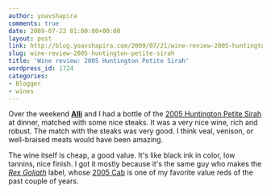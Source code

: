 ```yaml
---
author: yoavshapira
comments: true
date: 2009-07-22 01:00:00+00:00
layout: post
link: http://blog.yoavshapira.com/2009/07/21/wine-review-2005-huntington-petite-sirah/
slug: wine-review-2005-huntington-petite-sirah
title: 'Wine review: 2005 Huntington Petite Sirah'
wordpress_id: 1724
categories:
- Blogger
- wines
---
```


Over the weekend **[Alli](http://allisonshapira.com)** and I had a bottle of the [2005 Huntington Petite Sirah](http://volunteer.blogs.com/winewaves/2007/01/huntington_wine.html) at dinner, matched with some nice steaks.  It was a very nice wine, rich and robust.  The match with the steaks was very good.  I think veal, venison, or well-braised meats would have been amazing.

  


The wine itself is cheap, a good value.  It's like black ink in color, low tannins, nice finish.  I got it mostly because it's the same guy who makes the _[Rex Goliath](http://www.rexgoliath.com/rexgoliath/home.jsp)_ label, whose [2005 Cab](http://www.rexgoliath.com/rexgoliath/catalog/view_product.jsp?product_id=1006&cat_id=1) is one of my favorite value reds of the past couple of years.

  

